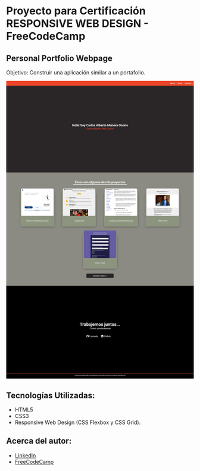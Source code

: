 # Proyecto para Certificación RESPONSIVE WEB DESIGN - FreeCodeCamp

## Personal Portfolio Webpage
Objetivo: Construir una aplicación similar a un portafolio.

![Imagen diseño web](img/image.jpg)

## Tecnologías Utilizadas:
* HTML5
* CSS3
* Responsive Web Design (CSS Flexbox y CSS Grid).

## Acerca del autor:
* [LinkedIn](https://www.linkedin.com/in/carlos-munera-259969262 "Linkedin")
* [FreeCodeCamp](https://www.freecodecamp.org/fcc0dc40656-86b6-4bd7-a2b0-5ccd1ae5cc31 "FreeCodeCamp")